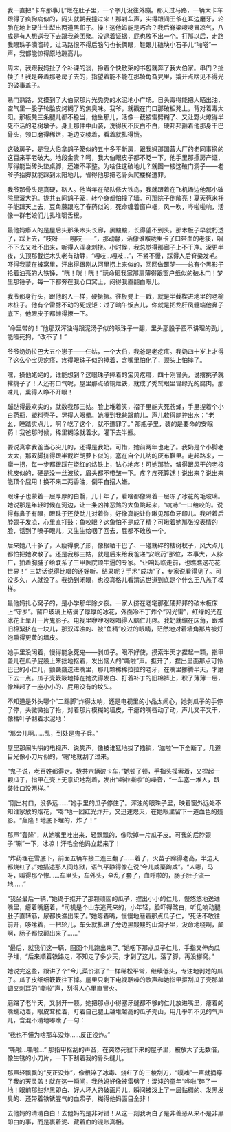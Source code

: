 我一直把“卡车那事儿”烂在肚子里，一个字儿没往外蹦。那天过马路，一辆大卡车跟得了疯狗病似的，闷头就朝我撞过来！那刹车声，尖得跟阎王爷在耳边磨牙，轮胎在地上硬生生犁出两道黑印子。操！这他妈能是巧合？我后脊梁嗖嗖冒凉气，八成是有人想送我下去跟我爸团聚。没逮着证据，屁也放不出一个。打那以后，走路我眼珠子滴溜转，过马路恨不得后脑勺也长俩眼，鞋跟儿磕块小石子儿“啪嗒”一声，我都能惊得原地蹦高儿。

周末，我跟我妈扯了个补课的淡，拎着个快散架的书包就奔了我大伯家。串门？扯犊子！我是奔着那老房子去的，指望着能不能在那犄角旮旯里，撬开点啥见不得光的破事盖子。

熟门熟路，又摸到了大伯家那片光秃秃的水泥地小广场。日头毒得能把人晒出油，空气里一股子轮胎皮烤糊了的焦臭味。我爷，就戳在门口那破板凳上，背对着毒太阳。那板凳三条腿儿都不稳当，他坐那儿，活像一截被雷劈糊了、又让野火燎得半死不活的老树墩子。身上那件中山装，洗得灰不灰白不白，硬邦邦箍着他那身干巴骨头，领口磨得稀烂，毛边支棱着，看着就扎得慌。

这破房子，是我大伯拿鸽子笼似的五十多平新房，跟我妈那国营大厂的老同事换的这百来平老破大。地段金贵？呵，我大伯眼皮子都不眨一下，他手里那摞房产证，厚得能当砖头垫桌脚，还嫌不平整。为啥住这破地儿？就图一楼这破门洞子——老爷子抬脚就能踩到太阳地儿，省得他那把老骨头爬楼梯遭罪。

我爷那骨头是真硬，硌人。他当年在部队修大铁鸟，我就跟着在飞机场边他那小破院里滚大的。拢共五间鸽子笼，转个身都怕撞了墙。可那院子倒敞亮！夏天苞米杆子能蹿天上去，豆角藤跟吃了春药似的，死命缠着窗户框，风一吹，哗啦啦响，活像一群老娘们儿扎堆嚼舌根。

最他妈瘆人的是屋后头那条木头长廊，黑黢黢，长得望不到头。那木板子早就朽透了，踩上去，“吱呀——嘎吱——”，那动静，活像谁喉咙里卡了口带血的老痰，咽不下去又吐不出来，听得人浑身刺挠。小时候，我总觉得那廊子上不干净。深更半夜，头顶那截烂木头老有动静，“嘎吱…嘎吱…”，不紧不慢，踩得人后脊梁发毛。吓得我蒙在被窝里，汗出得跟刚从河里捞上来似的，回回做噩梦——总有个黑影子抡着油亮的大铁锤，“咣！咣！咣！”玩命砸我家那扇薄得跟窗户纸似的破木门！梦里那锤子，每一下都夯在我心口窝上，闷得我直翻白眼儿。

我爷那身行头，跟他的人一样，硬撅撅。往板凳上一戳，就是半截楔进地里的老榆木桩子。他有个雷劈不动的死规矩：过了晌午饭点儿，你就是把龙肝凤髓端他鼻子底下，他眼皮子都懒得撩一下。

“命里带的！”他那双浑浊得跟泥汤子似的眼珠子一翻，里头那股子蛮不讲理的劲儿能噎死狗，“改不了！”

爷爷奶奶拉巴大五个崽子——仨姑，一个大伯，我爸是老疙瘩。我奶四十岁上才得了这么个宝贝疙瘩，疼得眼珠子似的捧着，含嘴里怕化了，顶头上怕摔了。

嘿，操他姥姥的，谁能想到？这眼珠子捧着的宝贝疙瘩，四十刚冒头，说撂挑子就撂挑子了！人还有口气呢，屋里那点破铜烂铁，就成了秃鹫眼里冒绿光的腐肉。那味儿，熏得人睁不开眼！

蹦跶得最欢实的，就数我那三姑。脸上堆着笑，褶子里能夹死苍蝇，手里捏着个小白药瓶，塑料壳子，晃得人眼晕。她凑到我爸跟前儿，声儿软得能拧出水：“老幺，睡踏实点儿，啊？吃了这个，就不遭罪了。” 那瓶子里，装的是要命的安眠药！我爸那时候，稀里糊涂就着水，灌下去半瓶。

要说真拿我爸当心尖儿的，还得是我奶。可惜，她前两年也走了。我奶是个小脚老太太，那双脚挤得跟半截烂胡萝卜似的，塞在自个儿纳的灰布鞋里。走起路来，一瘸一拐，每一步都跟踩在烧红的烙铁上，钻心地疼！可她那脸，皱得跟风干的老核桃皮似的，硬是没一丝波纹，眉头都不带皱一下。疼？疼死算逑！说出来？说出来能顶个屁用！换不来二两香油，倒平白招人嫌。

眼珠子也蒙着一层厚厚的白翳，几十年了，看啥都像隔着一层冻了冰花的毛玻璃。她说那是年轻时候在河边，让一条凶神恶煞的大鱼跳起来，“吭哧”一口给咬的。说得有鼻子有眼，眼珠子还使劲儿对着你，好像真能让你瞅见那鱼牙印儿。我听着后脖颈子发凉，心里直打鼓：鱼咬眼？这鱼怕不是成了精？可瞅着她那张没表情的脸，话到了嗓子眼儿，又生生给咽了回去，屁都不敢放一个。

后来她八十多了，人瘦得脱了形，像根晒干巴了、一碰就碎的枯树杈子，风大点儿都怕把她吹散了。还是我那三姑，就是后来给我爸递“安眠药”那位，本事大，人脉广，拍着胸脯子给联系了三甲医院顶牛逼的专家。“让咱妈临走前，也瞧瞧这花花世界！” 三姑话说得比唱的还好听。结果呢？手术“成功”了，专家说看得见了。可没多久，人就没了。我奶到闭眼，也没真格儿看清这世道到底是个什么王八羔子模样。

最他妈扎心窝子的，是小学那年除夕夜。一家人挤在老宅那张硬邦邦的破木板床上“守岁”。窗户玻璃上结满了厚厚的冰花，外面冷不丁炸个“闪光雷”，红绿的光在冰花上晕开一片鬼影子。电视里咿咿呀呀唱得人脑仁儿疼。我奶就缩在床角，跟堆旧棉絮挤在一块儿，那双浑浊的、被“鱼精”咬过的眼睛，茫然地对着墙角那片被灯泡熏得更黄的墙皮。

她手里没闲着，慢得能急死鬼——剥瓜子。眼不好使，摸索半天才捏起一颗，指甲盖儿在瓜子屁股上笨拙地抠着，发出恼人的“嘶啦”声。抠开了，捏出里面那点可怜巴巴的小仁儿，颤巍巍送进嘴里，那几颗稀稀拉拉的老牙，在嘴里挪腾半天，才磨下去一点。瓜子壳簌簌地掉在她洗得发白、打着补丁的旧棉裤上，积了薄薄一层，像堆起了一座小小的、屁用没有的坟头。

不知道是外头哪个“二踢脚”炸得太响，还是电视里的小品太闹心，她剥瓜子的手停了停，头微微抬了抬，对着那片模糊的墙皮，干瘪的嘴唇动了动，声儿又平又干，像枯叶子刮着水泥地：

“那会儿啊……乱，到处是鬼子兵。”

屋里那闹哄哄的电视声、说笑声，像被谁猛地拔了插销，‘滋啦’一下全断了。几道目光像小刀片似的，‘唰’地就刮了过来。

“鬼子说，老百姓都得走。拢共六辆破卡车，”她顿了顿，手指头摸索着，又捏起一颗瓜子，指甲在壳上无意识地刮着，发出“嘶啦嘶啦”的噪音，“一车塞一堆人，跟装牲口没两样。”

“刚出村口，没多远……”她手里的瓜子停住了。浑浊的眼珠子里，映着窗外远处不知谁家放的烟花，“嘭”地一团红光炸开，又迅速熄灭，在她眼里留下一道血色的残影。“轰隆！地底下埋的，炸了！”

那声“轰隆”，从她嘴里吐出来，轻飘飘的，像吹掉一片瓜子皮。可我的后脖颈子“唰”一下，冰凉！汗毛全他妈立起来了！

“炸药埋在雪底下，前面五辆车接二连三翻了……着了，火苗子蹿得老高，半边天都烧红了。”她描述那人间炼狱，语气平静得像在说“今儿咸菜齁咸”。“人哪，马呀，叫得那个惨……车里头，车外头，全乱了套了，血呼啦的，肠子肚子流一地……”

“我坐最后一辆，”她终于抠开了那颗顽固的瓜子，捏出小小的仁儿，慢悠悠地送进嘴里，瘪着嘴磨着，“司机是个山东逃荒来的，小年轻，脸吓得煞白，听见响动腿肚子直转筋，尿都快滋出来了。”她瘪着嘴，慢慢地磨着那点瓜子仁，“死活不敢往前开，哆嗦着，一把轮儿，车头就扎进了旁边黑黢黢的山沟子里，没命地绕啊，颠啊，肠子都快颠出来了……”

“最后，就我们这一辆，囫囵个儿跑出来了。”她咽下那点瓜子仁儿，手指又伸向瓜子堆，“后来顺着铁路走，不知走了多少天，才到了这儿，落了脚，再没挪窝。”

她说完这些，跟讲了个“今儿菜价涨了”一样稀松平常，继续低头，专注地剥她的瓜子。瓜子皮细细簌簌往下掉。屋里只剩下电视聒噪的歌声和她指甲抠刮瓜子壳那单调又刺耳的“嘶啦”声，刮得人心里直冒火。

磨蹭了老半天，又剥开一颗。她把那点小得塞牙缝都不够的仁儿放进嘴里，瘪着的嘴蠕动着，眼皮耷拉着，盯着自己腿上越堆越高的瓜子壳山，用几乎听不见的气声儿，含混不清地嘟囔了一句：

“我也不懂为啥那车没炸……反正没炸。”

“嘶啦…嘶啦…” 那指甲抠刮的声音，在突然死寂下来的屋子里，被放大了无数倍，像生锈的小刀片，一下下刮着我的骨头缝儿。

那声轻飘飘的“反正没炸”，像根淬了冰毒、烧红了的三棱刮刀，“噗嗤”一声就捅穿了我的天灵盖！就在这一瞬间，我他妈好像被雷劈了！混沌的童年“哗啦”碎了一地！眼前那些非黑即白、好人坏人的破画片儿，瞬间被泼上了一层黏稠的、发黑发臭的、还带着铁锈腥气的血浆子，糊得他妈面目全非！

去他妈的清清白白！去他妈的是非对错！从这一刻我明白了是非善恶从来不是非黑即白的事，而是裹着泥、藏着血的混账真相。

